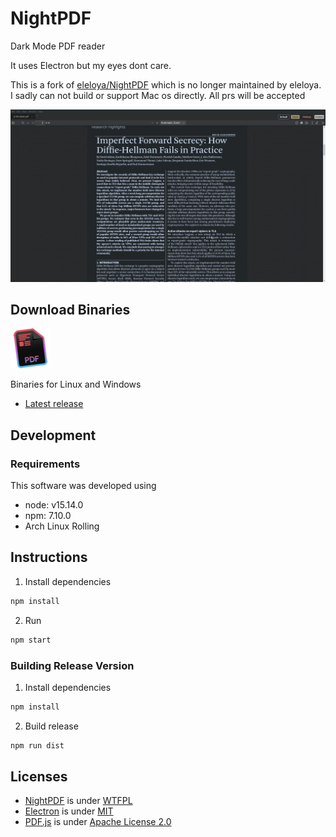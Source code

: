 # NightPDF

Dark Mode PDF reader

It uses Electron but my eyes dont care.

This is a fork of [eleloya/NightPDF](https://github.com/eleloya/NightPDF) which is no longer maintained by eleloya. I sadly can not build or support Mac os directly. All prs will be accepted


![NightPDF screencast](docs/nightpdf.gif?raw=true)

## Download Binaries

![NightPDF logo](docs/nightpdf_small.png?raw=true)

Binaries for Linux and Windows

- [Latest release](https://github.com/advaithm/NightPDF/releases/latest)

## Development

### Requirements

This software was developed using
- node: v15.14.0
- npm: 7.10.0
- Arch Linux Rolling

## Instructions

1. Install dependencies
```bash
npm install
```
2. Run
```bash
npm start
```
### Building Release Version

1. Install dependencies
```bash
npm install
```

2. Build release
```bash
npm run dist
```


## Licenses

- [NightPDF](https://github.com/advaithm/NightPDF) is under [WTFPL](LICENSE)
- [Electron](https://github.com/electron/electron) is under [MIT](https://github.com/electron/electron/blob/master/LICENSE)
- [PDF.js](https://mozilla.github.io/pdf.js/) is under [Apache License 2.0](https://github.com/mozilla/pdf.js/blob/master/LICENSE)
